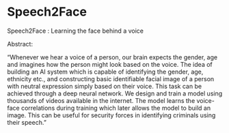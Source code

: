 # Speech2Face
Speech2Face : Learning the face behind a voice

Abstract:

“Whenever we hear a voice of a person, our brain expects the gender, age and imagines how the person might look based on the voice. The idea of building an AI system which is capable of identifying the gender, age, ethnicity etc., and constructing basic identifiable facial image of a person with neutral expression simply based on their voice. This task can be achieved through a deep neural network. We design and train a model using thousands of videos available in the internet. The model learns the voice-face correlations during training which later allows the model to build an image. This can be useful for security forces in identifying criminals using their speech.”
